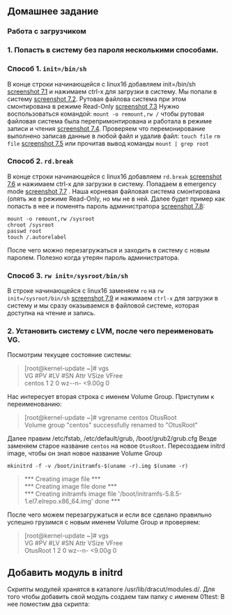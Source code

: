 ##  Домашнее задание
### Работа с загрузчиком
### 1. Попасть в систему без пароля несколькими способами.
### Способ 1. `init=/bin/sh`

В конце строки начинающейся с linux16 добавляем init=/bin/sh [screenshot 7.1](/hw07/screenshots/7.1.png)
и нажимаем сtrl-x для загрузки в систему.
Мы попали в систему [screenshot 7.2](/hw07/screenshots/7.2.png).  Рутовая файлова система при этом смонтирована в режиме Read-Only [screenshot 7.3](/hw07/screenshots/7.3.png)
Нужно воспользоваться командой: `mount -o remount,rw /`  чтобы рутовая файловая система была перепримонтирована и работала в режиме записи и чтения [screenshot 7.4](/hw07/screenshots/7.4.png). 
Проверяем что перемонирование выполнено записав данные в любой файл и удалив файл: `touch file` `rm file` [screenshot 7.5](/hw07/screenshots/7.5.png) или прочитав вывод команды `mount | grep root`
### Способ 2. `rd.break`
В конце строки начинающейся с linux16 добавляем `rd.break` [screenshot 7.6](/hw07/screenshots/7.6.png) и нажимаем сtrl-x для загрузки в систему.
Попадаем в emergency mode [screenshot 7.7](/hw07/screenshots/7.7.png) .
Наша корневая файловая система смонтирована (опять же в режиме Read-Only, но мы не в ней.
Далее будет пример как попасть в нее и поменять пароль администратора [screenshot 7.8](/hw07/screenshots/7.8.png):
```
mount -o remount,rw /sysroot
chroot /sysroot
passwd root
touch /.autorelabel
```
После чего можно перезагружаться и заходить в систему с новым паролем. Полезно когда утерян пароль администратора.
### Способ 3. `rw init=/sysroot/bin/sh`
В строке начинающейся с linux16 заменяем `ro` на `rw init=/sysroot/bin/sh` [screenshot 7.9](/hw07/screenshots/7.9.png) и нажимаем `сtrl-x` для загрузки в систему и мы сразу оказываемся в файловой системе, которая доступна на чтение и запись.
### 2. Установить систему с LVM, после чего переименовать VG.
Посмотрим текущее состояние системы:
>[root@kernel-update ~]# vgs\
> VG     #PV #LV #SN Attr   VSize  VFree\
> centos   1   2   0 wz--n- <9.00g    0

Нас интересует вторая строка с именем Volume Group. Приступим к переименованию:

>[root@kernel-update ~]# vgrename centos OtusRoot\
>Volume group "centos" successfully renamed to "OtusRoot"

Далее правим /etc/fstab, /etc/default/grub, /boot/grub2/grub.cfg Везде заменяем старое название `centos`  на новое `OtusRoot`.
Пересоздаем initrd image, чтобы он знал новое название Volume Group
```
mkinitrd -f -v /boot/initramfs-$(uname -r).img $(uname -r)
````
>*** Creating image file ***\
>*** Creating image file done ***\
>*** Creating initramfs image file '/boot/initramfs-5.8.5-1.el7.elrepo.x86_64.img' done ***

После чего можем перезагружаться и если все сделано правильно успешно грузимся с
новым именем Volume Group и проверяем:
>[root@kernel-update ~]# vgs\
>  VG       #PV #LV #SN Attr   VSize  VFree\
>  OtusRoot   1   2   0 wz--n- <9.00g    0

## Добавить модуль в initrd
Скрипты модулей хранятся в каталоге /usr/lib/dracut/modules.d/. Для того чтобы
добавить свой модуль создаем там папку с именем 01test:
В нее поместим два скрипта:


